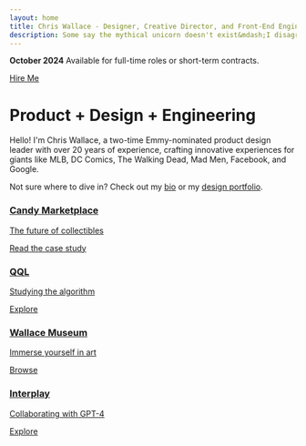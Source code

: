 ```yaml
---
layout: home
title: Chris Wallace - Designer, Creative Director, and Front-End Engineer
description: Some say the mythical unicorn doesn't exist&mdash;I disagree. I'm Chris Wallace, an award-winning designer, creative director, and front-end engineer with over 15 years pioneering the future of digital experience.
---
```


<div class="!mx-0 overflow-hidden max-w-[1600px]">

  <div class="open-to-work content-container fade-in-element z-50 relative">
    <p><strong>October 2024</strong> Available for full-time roles or short-term contracts.</p>
    <a class="badge" href="/contact">Hire Me</a>
  </div>

  <div class="z-0 relative">
    <div id="visualization-canvas" class="fade-in-element absolute aspect-square top-[-88px] right-[-30px] w-[260px] sm:w-[300px] md:w-[420px] md:top-[-160px] md:right-[-20px] lg:top-[-140px] lg:right-[10px] lg:w-[480px] xl:top-[-240px] xl:w-[680px]" role="presentation" aria-hidden="true"></div>
  </div>

  <div class="z-10 relative content-container">
    <div>
      <h1 class="home-title">
        <span class="fade-in-element">Product +</span>
        <span class="fade-in-element">Design +</span>
        <span class="fade-in-element">Engineering</span>
      </h1>
    </div>
    <p class="mt-12 mb-4 fade-in-element">Hello! I'm Chris Wallace, a two-time Emmy-nominated product design leader with over 20 years of experience, crafting innovative experiences for giants like MLB, DC Comics, The Walking Dead, Mad Men, Facebook, and Google.</p>
    <p class="mb-8 fade-in-element">
      Not sure where to dive in? Check out my <a href="/bio">bio</a> or my <a href="/portfolio">design portfolio</a>.
    </p>
    <div id="bgSwitch" class="card-grid">
      <a class="bg-image-card center-left fade-in-element" style="background-image: url('https://ik.imagekit.io/UltraDAO/chriswallace.net/candy-card.png?tr=w-100,q-20,bl-6');" href="/portfolio/candy-marketplace/">
        <div class="card-text">
          <div>
            <h3>Candy Marketplace</h3>
            <p>The future of collectibles</p>
            <div class="cta">Read the case study</div>
          </div>
        </div>
      </a>
      <a class="bg-image-card bottom-right fade-in-element" style="background-image: url('https://ik.imagekit.io/UltraDAO/wallace/qql-card.png?tr=w-100,q-20,bl-6');" href="/art/qql-studying-the-algorithm/">
        <div class="card-text">
          <div>
            <h3>QQL</h3>
            <p>Studying the algorithm</p>
            <div class="cta">Explore</div>
          </div>
        </div>
      </a>
      <a class="bg-image-card top-center dark fade-in-element" style="background-image: url('https://ik.imagekit.io/UltraDAO/wallace/wallace-collection-card-bg.png?tr=w-100,q-20,bl-6');" href="https://wallacemuseum.com" target="_blank">
        <div class="card-text">
          <div>
            <h3>Wallace Museum</h3>
            <p>Immerse yourself in art</p>
            <div class="cta">Browse</div>
          </div>
        </div>
      </a>
      <a class="bg-image-card fade-in-element" style="background-image: url('https://ik.imagekit.io/UltraDAO/wallace/interplay-card.png?tr=w-100,q-20,bl-6');" href="/art/interplay">
        <div class="card-text">
          <div>
            <h3>Interplay</h3>
            <p>Collaborating with GPT-4</p>
            <div class="cta">Explore</div>
          </div>
        </div>
      </a>
    </div>
  </div>
</div>
